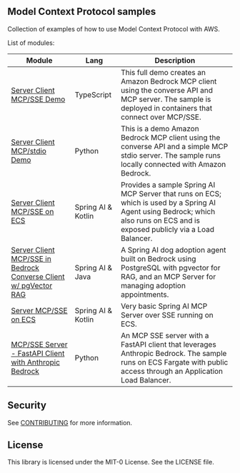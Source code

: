 ## Model Context Protocol samples

Collection of examples of how to use Model Context Protocol with AWS.

List of modules:

| Module                                                                                                        | Lang               | Description                                                                                                                                                                    |
|---------------------------------------------------------------------------------------------------------------|--------------------|--------------------------------------------------------------------------------------------------------------------------------------------------------------------------------|
| [Server Client MCP/SSE Demo](./modules/converse-client-server-sse-demo-docker/)                               | TypeScript         | This full demo creates an Amazon Bedrock MCP client using the converse API and MCP server. The sample is deployed in containers that connect over MCP/SSE.                     |
| [Server Client MCP/stdio Demo](./modules/converse-client-server-stdio-demo-local/)                            | Python             | This is a demo Amazon Bedrock MCP client using the converse API and a simple MCP stdio server. The sample runs locally connected with Amazon Bedrock.                          |
| [Server Client MCP/SSE on ECS](./modules/spring-ai-agent-ecs/)                                                | Spring AI & Kotlin | Provides a sample Spring AI MCP Server that runs on ECS; which is used by a Spring AI Agent using Bedrock; which also runs on ECS and is exposed publicly via a Load Balancer. |
| [Server Client MCP/SSE in Bedrock Converse Client w/ pgVector RAG](./modules/spring-ai-java-bedrock-mcp-rag/) | Spring AI & Java   | A Spring AI dog adoption agent built on Bedrock using PostgreSQL with pgvector for RAG, and an MCP Server for managing adoption appointments.                                  |
| [Server MCP/SSE on ECS](./modules/spring-ai-mcp-server-ecs/)                                                  | Spring AI & Kotlin | Very basic Spring AI MCP Server over SSE running on ECS.                                                                                                                       |
| [MCP/SSE Server - FastAPI Client with Anthropic Bedrock](./modules/anthropic-bedrock-python-ecs-mcp/)         | Python             | An MCP SSE server with a FastAPI client that leverages Anthropic Bedrock. The sample runs on ECS Fargate with public access through an Application Load Balancer. |

## Security

See [CONTRIBUTING](CONTRIBUTING.md#security-issue-notifications) for more information.

## License

This library is licensed under the MIT-0 License. See the LICENSE file.
